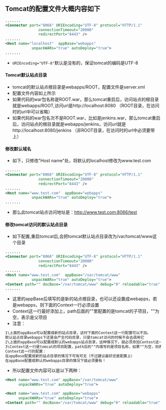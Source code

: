 ## Tomcat的配置文件大概内容如下
``` xml
.......
<Connector port="8066" URIEncoding="UTF-8" protocol="HTTP/1.1"
               connectionTimeout="20000"
               redirectPort="8443" />
.......
<Host name="localhost"  appBase="webapps"
            unpackWARs="true" autoDeploy="true">
.......
```
- `URIEncoding="UTF-8"`默认是没有的，保证tomcat的编码是UTF-8

#### Tomcat默认站点目录
- tomcat的默认站点根目录是webapps/ROOT，配置文件是server.xml
- 配置文件内容如上所示
- 如果代码的war包名称是ROOT.war，那么tomcat重启后，访问站点的根目录就是webapps/ROOT,访问url是http://localhost:8080 （ROOT目录，在访问时的url中可以省略）
- 如果代码的war包名次不是ROOT.war，比如是jenkins.war，那么tomcat重启后，访问站点的根目录就是webapps/jenkins，访问url就是http://localhost:8080/jenkins （非ROOT目录，在访问时的url中必须要带上）

#### 修改默认域名
- 如下，只修改"Host name"处，将默认的localhost修改为www.test.com
``` xml
.......
<Connector port="8066" URIEncoding="UTF-8" protocol="HTTP/1.1"
               connectionTimeout="20000"
               redirectPort="8443" />
.......
<Host name="www.test.com"  appBase="webapps"
            unpackWARs="true" autoDeploy="true">
.......
```
- 那么此tomcat站点访问地址是：http://www.test.com:8066/test

#### 修改tomcat访问的默认站点目录
- 如下配置,重启tomcat后,会把tomcat默认站点目录改为/var/tomcat/www这个目录
``` xml
.......
<Connector port="8066" URIEncoding="UTF-8" protocol="HTTP/1.1"
               connectionTimeout="20000"
               redirectPort="8443" />
.......
<Host name="www.test.com"  appBase="/var/tomcat/www"
            unpackWARs="true" autoDeploy="true">
<Context path="" docBase="/var/tomcat/www" debug="0" reloadable="true" />
.......
```
- 这里的appBase后填写的是新的站点根目录，也可以还设置成webapps，若是webapps，则下面的Context一行必须设置
- Context这一行最好添加上，path后面的""里配置的是tomcat的子项目，""为空，表示是父项目
- 注意：
``` xml
1\上面的appBase可以配置成新的站点目录，这时下面的Context这一行配置可以不加。
默认站点目录webapps下还是会产生代码目录，只是tomcat访问的时候不会去调用它
2\上面的appBase可以配置成默认的webapps站点目录，这种情况下，就必须添加Contest这一行，并在Context行内配置新的站点目录
3\Context这一行是tomcat的项目配置，path后的""内填写的是项目名称，如果""为空，则表示是父项目.
Context这一行的配置：
在appBase配置成新的站点目录的情况下可有可无（不过建议最好还是配置上）
在appBase配置成默认的webapps目录的情况下就必须要有！
```
- 所以配置文件内容可以是以下两种：
``` xml
<Host name="www.test.com" appBase="/var/tomcat/www"
      unpackWARs="true" autoDeploy="true">
```
``` xml
<Host name="www.test.com" appBase="webapps"
      unpackWARs="true" autoDeploy="true">
<Context path="" docBase="/var/tomcat/www" debug="0" reloadable="true" />
```

